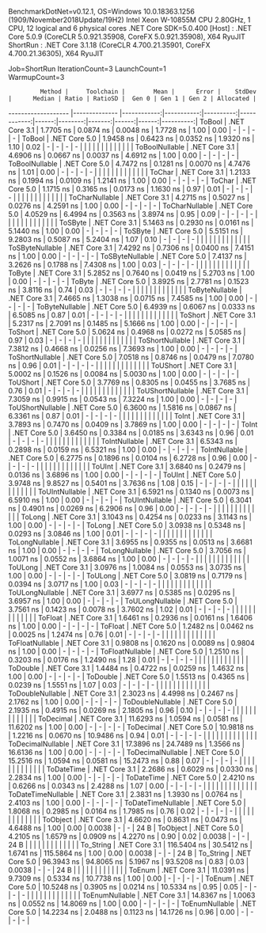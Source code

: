 
BenchmarkDotNet=v0.12.1, OS=Windows 10.0.18363.1256 (1909/November2018Update/19H2)
Intel Xeon W-10855M CPU 2.80GHz, 1 CPU, 12 logical and 6 physical cores
.NET Core SDK=5.0.400
  [Host]   : .NET Core 5.0.9 (CoreCLR 5.0.921.35908, CoreFX 5.0.921.35908), X64 RyuJIT
  ShortRun : .NET Core 3.1.18 (CoreCLR 4.700.21.35901, CoreFX 4.700.21.36305), X64 RyuJIT

Job=ShortRun  IterationCount=3  LaunchCount=1  
WarmupCount=3  

             Method |     Toolchain |        Mean |      Error |    StdDev |      Median | Ratio | RatioSD |  Gen 0 | Gen 1 | Gen 2 | Allocated |
------------------- |-------------- |------------:|-----------:|----------:|------------:|------:|--------:|-------:|------:|------:|----------:|
             ToBool | .NET Core 3.1 |   1.7705 ns |  0.0874 ns | 0.0048 ns |   1.7728 ns |  1.00 |    0.00 |      - |     - |     - |         - |
             ToBool | .NET Core 5.0 |   1.9458 ns |  0.6423 ns | 0.0352 ns |   1.9320 ns |  1.10 |    0.02 |      - |     - |     - |         - |
                    |               |             |            |           |             |       |         |        |       |       |           |
     ToBoolNullable | .NET Core 3.1 |   4.6906 ns |  0.0667 ns | 0.0037 ns |   4.6912 ns |  1.00 |    0.00 |      - |     - |     - |         - |
     ToBoolNullable | .NET Core 5.0 |   4.7472 ns |  0.1281 ns | 0.0070 ns |   4.7476 ns |  1.01 |    0.00 |      - |     - |     - |         - |
                    |               |             |            |           |             |       |         |        |       |       |           |
             ToChar | .NET Core 3.1 |   1.2133 ns |  0.1994 ns | 0.0109 ns |   1.2141 ns |  1.00 |    0.00 |      - |     - |     - |         - |
             ToChar | .NET Core 5.0 |   1.1715 ns |  0.3165 ns | 0.0173 ns |   1.1630 ns |  0.97 |    0.01 |      - |     - |     - |         - |
                    |               |             |            |           |             |       |         |        |       |       |           |
     ToCharNullable | .NET Core 3.1 |   4.2715 ns |  0.5027 ns | 0.0276 ns |   4.2591 ns |  1.00 |    0.00 |      - |     - |     - |         - |
     ToCharNullable | .NET Core 5.0 |   4.0529 ns |  6.4994 ns | 0.3563 ns |   3.8974 ns |  0.95 |    0.09 |      - |     - |     - |         - |
                    |               |             |            |           |             |       |         |        |       |       |           |
            ToSByte | .NET Core 3.1 |   5.1463 ns |  0.2930 ns | 0.0161 ns |   5.1440 ns |  1.00 |    0.00 |      - |     - |     - |         - |
            ToSByte | .NET Core 5.0 |   5.5151 ns |  9.2803 ns | 0.5087 ns |   5.2404 ns |  1.07 |    0.10 |      - |     - |     - |         - |
                    |               |             |            |           |             |       |         |        |       |       |           |
    ToSByteNullable | .NET Core 3.1 |   7.4292 ns |  0.7306 ns | 0.0400 ns |   7.4151 ns |  1.00 |    0.00 |      - |     - |     - |         - |
    ToSByteNullable | .NET Core 5.0 |   7.4137 ns |  3.2626 ns | 0.1788 ns |   7.4308 ns |  1.00 |    0.03 |      - |     - |     - |         - |
                    |               |             |            |           |             |       |         |        |       |       |           |
             ToByte | .NET Core 3.1 |   5.2852 ns |  0.7640 ns | 0.0419 ns |   5.2703 ns |  1.00 |    0.00 |      - |     - |     - |         - |
             ToByte | .NET Core 5.0 |   3.8925 ns |  2.7781 ns | 0.1523 ns |   3.8116 ns |  0.74 |    0.03 |      - |     - |     - |         - |
                    |               |             |            |           |             |       |         |        |       |       |           |
     ToByteNullable | .NET Core 3.1 |   7.4665 ns |  1.3038 ns | 0.0715 ns |   7.4585 ns |  1.00 |    0.00 |      - |     - |     - |         - |
     ToByteNullable | .NET Core 5.0 |   6.4939 ns |  0.6067 ns | 0.0333 ns |   6.5085 ns |  0.87 |    0.01 |      - |     - |     - |         - |
                    |               |             |            |           |             |       |         |        |       |       |           |
            ToShort | .NET Core 3.1 |   5.2317 ns |  2.7091 ns | 0.1485 ns |   5.1666 ns |  1.00 |    0.00 |      - |     - |     - |         - |
            ToShort | .NET Core 5.0 |   5.0624 ns |  0.4968 ns | 0.0272 ns |   5.0585 ns |  0.97 |    0.03 |      - |     - |     - |         - |
                    |               |             |            |           |             |       |         |        |       |       |           |
    ToShortNullable | .NET Core 3.1 |   7.3812 ns |  0.4668 ns | 0.0256 ns |   7.3693 ns |  1.00 |    0.00 |      - |     - |     - |         - |
    ToShortNullable | .NET Core 5.0 |   7.0518 ns |  0.8746 ns | 0.0479 ns |   7.0780 ns |  0.96 |    0.01 |      - |     - |     - |         - |
                    |               |             |            |           |             |       |         |        |       |       |           |
           ToUShort | .NET Core 3.1 |   5.0002 ns |  0.1526 ns | 0.0084 ns |   5.0030 ns |  1.00 |    0.00 |      - |     - |     - |         - |
           ToUShort | .NET Core 5.0 |   3.7769 ns |  0.8305 ns | 0.0455 ns |   3.7685 ns |  0.76 |    0.01 |      - |     - |     - |         - |
                    |               |             |            |           |             |       |         |        |       |       |           |
   ToUShortNullable | .NET Core 3.1 |   7.3059 ns |  0.9915 ns | 0.0543 ns |   7.3224 ns |  1.00 |    0.00 |      - |     - |     - |         - |
   ToUShortNullable | .NET Core 5.0 |   6.3600 ns |  1.5816 ns | 0.0867 ns |   6.3361 ns |  0.87 |    0.01 |      - |     - |     - |         - |
                    |               |             |            |           |             |       |         |        |       |       |           |
              ToInt | .NET Core 3.1 |   3.7893 ns |  0.7470 ns | 0.0409 ns |   3.7869 ns |  1.00 |    0.00 |      - |     - |     - |         - |
              ToInt | .NET Core 5.0 |   3.6450 ns |  0.3384 ns | 0.0185 ns |   3.6343 ns |  0.96 |    0.01 |      - |     - |     - |         - |
                    |               |             |            |           |             |       |         |        |       |       |           |
      ToIntNullable | .NET Core 3.1 |   6.5343 ns |  0.2898 ns | 0.0159 ns |   6.5321 ns |  1.00 |    0.00 |      - |     - |     - |         - |
      ToIntNullable | .NET Core 5.0 |   6.2775 ns |  0.1896 ns | 0.0104 ns |   6.2728 ns |  0.96 |    0.00 |      - |     - |     - |         - |
                    |               |             |            |           |             |       |         |        |       |       |           |
             ToUInt | .NET Core 3.1 |   3.6840 ns |  0.2479 ns | 0.0136 ns |   3.6896 ns |  1.00 |    0.00 |      - |     - |     - |         - |
             ToUInt | .NET Core 5.0 |   3.9748 ns |  9.8527 ns | 0.5401 ns |   3.7636 ns |  1.08 |    0.15 |      - |     - |     - |         - |
                    |               |             |            |           |             |       |         |        |       |       |           |
     ToUIntNullable | .NET Core 3.1 |   6.5921 ns |  0.1340 ns | 0.0073 ns |   6.5910 ns |  1.00 |    0.00 |      - |     - |     - |         - |
     ToUIntNullable | .NET Core 5.0 |   6.3041 ns |  0.4901 ns | 0.0269 ns |   6.2906 ns |  0.96 |    0.00 |      - |     - |     - |         - |
                    |               |             |            |           |             |       |         |        |       |       |           |
             ToLong | .NET Core 3.1 |   3.1043 ns |  0.4254 ns | 0.0233 ns |   3.1143 ns |  1.00 |    0.00 |      - |     - |     - |         - |
             ToLong | .NET Core 5.0 |   3.0938 ns |  0.5348 ns | 0.0293 ns |   3.0846 ns |  1.00 |    0.01 |      - |     - |     - |         - |
                    |               |             |            |           |             |       |         |        |       |       |           |
     ToLongNullable | .NET Core 3.1 |   3.6955 ns |  0.9355 ns | 0.0513 ns |   3.6681 ns |  1.00 |    0.00 |      - |     - |     - |         - |
     ToLongNullable | .NET Core 5.0 |   3.7056 ns |  1.0071 ns | 0.0552 ns |   3.6864 ns |  1.00 |    0.00 |      - |     - |     - |         - |
                    |               |             |            |           |             |       |         |        |       |       |           |
            ToULong | .NET Core 3.1 |   3.0976 ns |  1.0084 ns | 0.0553 ns |   3.0735 ns |  1.00 |    0.00 |      - |     - |     - |         - |
            ToULong | .NET Core 5.0 |   3.0819 ns |  0.7179 ns | 0.0394 ns |   3.0717 ns |  1.00 |    0.03 |      - |     - |     - |         - |
                    |               |             |            |           |             |       |         |        |       |       |           |
    ToULongNullable | .NET Core 3.1 |   3.6977 ns |  0.5385 ns | 0.0295 ns |   3.6957 ns |  1.00 |    0.00 |      - |     - |     - |         - |
    ToULongNullable | .NET Core 5.0 |   3.7561 ns |  0.1423 ns | 0.0078 ns |   3.7602 ns |  1.02 |    0.01 |      - |     - |     - |         - |
                    |               |             |            |           |             |       |         |        |       |       |           |
            ToFloat | .NET Core 3.1 |   1.6461 ns |  0.2936 ns | 0.0161 ns |   1.6406 ns |  1.00 |    0.00 |      - |     - |     - |         - |
            ToFloat | .NET Core 5.0 |   1.2482 ns |  0.0462 ns | 0.0025 ns |   1.2474 ns |  0.76 |    0.01 |      - |     - |     - |         - |
                    |               |             |            |           |             |       |         |        |       |       |           |
    ToFloatNullable | .NET Core 3.1 |   0.9808 ns |  0.1620 ns | 0.0089 ns |   0.9804 ns |  1.00 |    0.00 |      - |     - |     - |         - |
    ToFloatNullable | .NET Core 5.0 |   1.2510 ns |  0.3203 ns | 0.0176 ns |   1.2490 ns |  1.28 |    0.01 |      - |     - |     - |         - |
                    |               |             |            |           |             |       |         |        |       |       |           |
           ToDouble | .NET Core 3.1 |   1.4484 ns |  0.4722 ns | 0.0259 ns |   1.4632 ns |  1.00 |    0.00 |      - |     - |     - |         - |
           ToDouble | .NET Core 5.0 |   1.5513 ns |  0.4365 ns | 0.0239 ns |   1.5551 ns |  1.07 |    0.03 |      - |     - |     - |         - |
                    |               |             |            |           |             |       |         |        |       |       |           |
   ToDoubleNullable | .NET Core 3.1 |   2.3023 ns |  4.4998 ns | 0.2467 ns |   2.1762 ns |  1.00 |    0.00 |      - |     - |     - |         - |
   ToDoubleNullable | .NET Core 5.0 |   2.1935 ns |  0.4915 ns | 0.0269 ns |   2.1805 ns |  0.96 |    0.10 |      - |     - |     - |         - |
                    |               |             |            |           |             |       |         |        |       |       |           |
          ToDecimal | .NET Core 3.1 |  11.6293 ns |  1.0594 ns | 0.0581 ns |  11.6202 ns |  1.00 |    0.00 |      - |     - |     - |         - |
          ToDecimal | .NET Core 5.0 |  10.9818 ns |  1.2216 ns | 0.0670 ns |  10.9486 ns |  0.94 |    0.01 |      - |     - |     - |         - |
                    |               |             |            |           |             |       |         |        |       |       |           |
  ToDecimalNullable | .NET Core 3.1 |  17.3896 ns | 24.7489 ns | 1.3566 ns |  16.6136 ns |  1.00 |    0.00 |      - |     - |     - |         - |
  ToDecimalNullable | .NET Core 5.0 |  15.2516 ns |  1.0594 ns | 0.0581 ns |  15.2473 ns |  0.88 |    0.07 |      - |     - |     - |         - |
                    |               |             |            |           |             |       |         |        |       |       |           |
         ToDateTime | .NET Core 3.1 |   2.2686 ns |  0.6029 ns | 0.0330 ns |   2.2834 ns |  1.00 |    0.00 |      - |     - |     - |         - |
         ToDateTime | .NET Core 5.0 |   2.4210 ns |  0.6266 ns | 0.0343 ns |   2.4288 ns |  1.07 |    0.00 |      - |     - |     - |         - |
                    |               |             |            |           |             |       |         |        |       |       |           |
 ToDateTimeNullable | .NET Core 3.1 |   2.3831 ns |  1.3930 ns | 0.0764 ns |   2.4103 ns |  1.00 |    0.00 |      - |     - |     - |         - |
 ToDateTimeNullable | .NET Core 5.0 |   1.8068 ns |  0.2985 ns | 0.0164 ns |   1.7985 ns |  0.76 |    0.02 |      - |     - |     - |         - |
                    |               |             |            |           |             |       |         |        |       |       |           |
           ToObject | .NET Core 3.1 |   4.6620 ns |  0.8631 ns | 0.0473 ns |   4.6488 ns |  1.00 |    0.00 | 0.0038 |     - |     - |      24 B |
           ToObject | .NET Core 5.0 |   4.2105 ns |  1.6579 ns | 0.0909 ns |   4.2270 ns |  0.90 |    0.02 | 0.0038 |     - |     - |      24 B |
                    |               |             |            |           |             |       |         |        |       |       |           |
          To_String | .NET Core 3.1 | 116.5404 ns | 30.5412 ns | 1.6741 ns | 115.5864 ns |  1.00 |    0.00 | 0.0038 |     - |     - |      24 B |
          To_String | .NET Core 5.0 |  96.3943 ns | 94.8065 ns | 5.1967 ns |  93.5208 ns |  0.83 |    0.03 | 0.0038 |     - |     - |      24 B |
                    |               |             |            |           |             |       |         |        |       |       |           |
             ToEnum | .NET Core 3.1 |  11.0391 ns |  9.7309 ns | 0.5334 ns |  10.7738 ns |  1.00 |    0.00 |      - |     - |     - |         - |
             ToEnum | .NET Core 5.0 |  10.5248 ns |  0.3905 ns | 0.0214 ns |  10.5334 ns |  0.95 |    0.05 |      - |     - |     - |         - |
                    |               |             |            |           |             |       |         |        |       |       |           |
     ToEnumNullable | .NET Core 3.1 |  14.8367 ns |  1.0063 ns | 0.0552 ns |  14.8069 ns |  1.00 |    0.00 |      - |     - |     - |         - |
     ToEnumNullable | .NET Core 5.0 |  14.2234 ns |  2.0488 ns | 0.1123 ns |  14.1726 ns |  0.96 |    0.00 |      - |     - |     - |         - |
